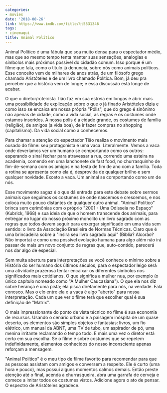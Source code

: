 ```yaml
---
categories:
- movies
date: '2018-08-26'
link: https://www.imdb.com/title/tt5531346
tags:
- cinemaqui
title: Animal Político
---
```


Animal Político é uma fábula que soa muito densa para o espectador médio, mas que ao mesmo tempo tenta manter suas sensações, analogias e símbolos mais próximos possível do cidadão comum. Isso porque é um filme que fala, como o título já denuncia, sobre nós como animais políticos. Esse conceito vem de milhares de anos atrás, de um filósofo grego chamado Aristóteles e de um livro chamado Política. Bom, já deu pra perceber que a história vem de longe; e essa discussão está longe de acabar.

O que o diretor/roteirista Tião faz em sua estreia em longas é abrir mais uma possibilidade de explicação sobre o que o já finado Aristóteles dizia e como isso se encaixa em nossa própria "Pólis", que do grego é sinônimo não apenas de cidade, como a vida social, as regras e os costumes onde estamos inseridos. A nossa pólis é a cidade grande, os costumes de família (religião), de amigos (a vida boa), de ir fazer compras no shopping (capitalismo). Da vida social como a conhecemos.

Para chamar a atenção do espectador Tião realiza o movimento mais ousado do filme: seu protagonista é uma vaca. Literalmente. Vemos a vaca onde deveríamos ver um humano se comportando como os outros: esperando o sinal fechar para atravessar a rua, correndo uma esteira na academia, comendo em uma lanchonete de fast food, no churrasquinho de fim-de-semana com os amigos e na festa de fim de ano com a família. Toda a rotina se apresenta como ela é, desprovida de qualquer brilho e sem qualquer novidade. Exceto a vaca. Um animal se comportando como um de nós.

Esse movimento sagaz é o que dá entrada para este debate sobre sermos animais que seguimos os costumes de onde nascemos e crescemos, e nos coloca muito pouco distantes de qualquer outro animal. "Animal Político" brinca sem cerimônias com o próprio "2001 - Uma Odisseia no Espaço" (Kubrick, 1968) e sua ideia de que o homem transcende dos animais, para entregar no lugar do nosso próximo monolito um livro sagrado com as regras que todos devem seguir para enxergar significado em uma vida sem sentido: o livro da Associação Brasileira de Normas Técnicas. Claro que é uma brincadeira sobre a "insira seu livro sagrado aqui" (Bíblia? Alcorão? Não importa) e como uma possível evolução humana para algo além não irá passar de mais um novo conjunto de regras que, auto-contido, parecerá nos dar algo de especial.

Sem muita abertura para interpretações se você conhece o mínimo sobre a História do ser humano dos últimos séculos, para o espectador leigo será uma atividade prazerosa tentar encaixar os diferentes símbolos nos significados mais cotidianos. O que significa a mulher nua, por exemplo (o único capítulo nomeado como "A Mulher Caucasiana"). O que ela nos diz sobre herança é uma pista; ela pisca diretamente para nós, na verdade. Fala conosco. Mas o elo entre ela e a vaca é algo "aberto" para nossa interpretação. Cada um que ver o filme terá que escolher qual é sua definição de "Matrix".

O mais impressionante do ponto de vista técnico no filme é sua economia de recursos. Usando o cenário urbano e a paisagem inóspita de um quase deserto, os elementos são simples objetos e fantasias: livros, um fio elétrico, um manual da ABNT, uma TV de tubo, um aspirador de pó, uma menina irritante reclamando o tempo todo. E mais uma vez o diretor está certo em sua escolha. Se o filme é sobre costumes que se repetem indefinidamente, elementos conhecidos do nosso inconsciente apenas reforçam a mensagem.

"Animal Político" é o meu tipo de filme favorito para recomendar para que as pessoas assistam com amigos e conversem a respeito. Ele é curto (uma hora e pouco), mas possui alguns momentos calmos demais. Então preste atenção até o final, acenda a churrasqueira, abra uma garrafa de cerveja e comece a imitar todos os costumes vistos. Adicione agora o ato de pensar. O espectro de Aristóteles agradece.